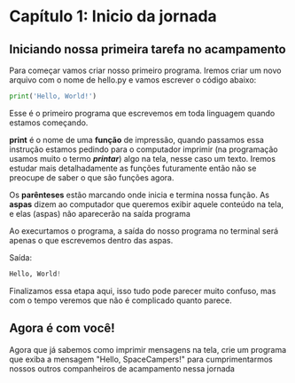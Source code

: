 # Capítulo 1: Inicio da jornada


## Iniciando nossa primeira tarefa no acampamento
Para começar vamos criar nosso primeiro programa. Iremos criar um novo arquivo com o nome de hello.py e vamos escrever o código abaixo:


```python
print('Hello, World!')
```

Esse é o primeiro programa que escrevemos em toda linguagem quando estamos começando.


__print__ é o nome de uma __função__ de impressão, quando passamos essa instrução estamos pedindo para o computador imprimir (na programação usamos muito o termo ***printar***) algo na tela, nesse caso um texto. Iremos estudar mais detalhadamente as funções futuramente então não se preocupe de saber o que são funções agora.

Os **parênteses** estão marcando onde inicia e termina nossa função. As **aspas** dizem ao computador que queremos exibir aquele conteúdo na tela, e elas (aspas) não aparecerão na saída programa


Ao execurtamos o programa, a saída do nosso programa no terminal será apenas o que escrevemos dentro das aspas. 

Saída:

```python
Hello, World!
```

Finalizamos essa etapa aqui, isso tudo pode parecer muito confuso, mas com o tempo veremos que não é complicado quanto parece.


## Agora é com você!
Agora que já sabemos como imprimir mensagens na tela, crie um programa que exiba a mensagem "Hello, SpaceCampers!" para cumprimentarmos nossos outros companheiros de acampamento nessa jornada
